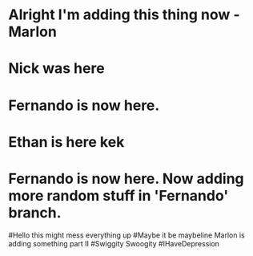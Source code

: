# Alright I'm adding this thing now -Marlon
# Nick was here
# Fernando is now here.
# Ethan is here kek
# Fernando is now here. Now adding more random stuff in 'Fernando' branch.
#Hello this might mess everything up
#Maybe it be maybeline
Marlon is adding something part II
#Swiggity Swoogity
#IHaveDepression
